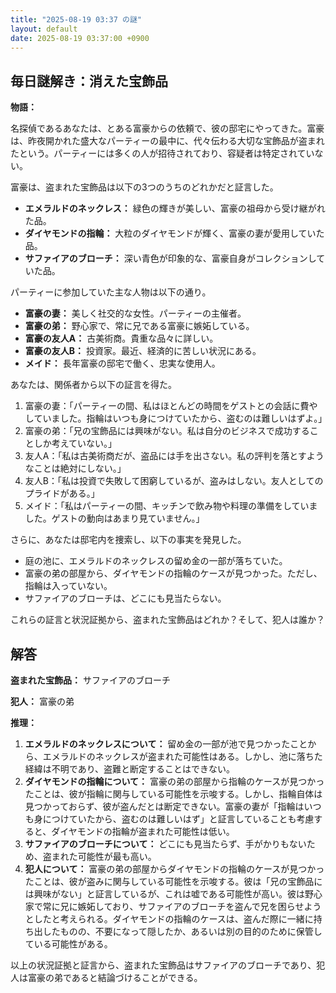 ```yaml
---
title: "2025-08-19 03:37 の謎"
layout: default
date: 2025-08-19 03:37:00 +0900
---
```

## 毎日謎解き：消えた宝飾品

**物語：**

名探偵であるあなたは、とある富豪からの依頼で、彼の邸宅にやってきた。富豪は、昨夜開かれた盛大なパーティーの最中に、代々伝わる大切な宝飾品が盗まれたという。パーティーには多くの人が招待されており、容疑者は特定されていない。

富豪は、盗まれた宝飾品は以下の3つのうちのどれかだと証言した。

*   **エメラルドのネックレス：** 緑色の輝きが美しい、富豪の祖母から受け継がれた品。
*   **ダイヤモンドの指輪：** 大粒のダイヤモンドが輝く、富豪の妻が愛用していた品。
*   **サファイアのブローチ：** 深い青色が印象的な、富豪自身がコレクションしていた品。

パーティーに参加していた主な人物は以下の通り。

*   **富豪の妻：** 美しく社交的な女性。パーティーの主催者。
*   **富豪の弟：** 野心家で、常に兄である富豪に嫉妬している。
*   **富豪の友人A：** 古美術商。貴重な品々に詳しい。
*   **富豪の友人B：** 投資家。最近、経済的に苦しい状況にある。
*   **メイド：** 長年富豪の邸宅で働く、忠実な使用人。

あなたは、関係者から以下の証言を得た。

1.  富豪の妻：「パーティーの間、私はほとんどの時間をゲストとの会話に費やしていました。指輪はいつも身につけていたから、盗むのは難しいはずよ。」
2.  富豪の弟：「兄の宝飾品には興味がない。私は自分のビジネスで成功することしか考えていない。」
3.  友人A：「私は古美術商だが、盗品には手を出さない。私の評判を落とすようなことは絶対にしない。」
4.  友人B：「私は投資で失敗して困窮しているが、盗みはしない。友人としてのプライドがある。」
5.  メイド：「私はパーティーの間、キッチンで飲み物や料理の準備をしていました。ゲストの動向はあまり見ていません。」

さらに、あなたは邸宅内を捜索し、以下の事実を発見した。

*   庭の池に、エメラルドのネックレスの留め金の一部が落ちていた。
*   富豪の弟の部屋から、ダイヤモンドの指輪のケースが見つかった。ただし、指輪は入っていない。
*   サファイアのブローチは、どこにも見当たらない。

これらの証言と状況証拠から、盗まれた宝飾品はどれか？そして、犯人は誰か？

## 解答

**盗まれた宝飾品：** サファイアのブローチ

**犯人：** 富豪の弟

**推理：**

1.  **エメラルドのネックレスについて：** 留め金の一部が池で見つかったことから、エメラルドのネックレスが盗まれた可能性はある。しかし、池に落ちた経緯は不明であり、盗難と断定することはできない。
2.  **ダイヤモンドの指輪について：** 富豪の弟の部屋から指輪のケースが見つかったことは、彼が指輪に関与している可能性を示唆する。しかし、指輪自体は見つかっておらず、彼が盗んだとは断定できない。富豪の妻が「指輪はいつも身につけていたから、盗むのは難しいはず」と証言していることも考慮すると、ダイヤモンドの指輪が盗まれた可能性は低い。
3.  **サファイアのブローチについて：** どこにも見当たらず、手がかりもないため、盗まれた可能性が最も高い。
4.  **犯人について：** 富豪の弟の部屋からダイヤモンドの指輪のケースが見つかったことは、彼が盗みに関与している可能性を示唆する。彼は「兄の宝飾品には興味がない」と証言しているが、これは嘘である可能性が高い。彼は野心家で常に兄に嫉妬しており、サファイアのブローチを盗んで兄を困らせようとしたと考えられる。ダイヤモンドの指輪のケースは、盗んだ際に一緒に持ち出したものの、不要になって隠したか、あるいは別の目的のために保管している可能性がある。

以上の状況証拠と証言から、盗まれた宝飾品はサファイアのブローチであり、犯人は富豪の弟であると結論づけることができる。
